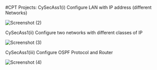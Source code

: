 #CPT Projects:
CySecAss1(i)
  Configure LAN with IP address (different Networks)

![Screenshot (2)](https://github.com/danielbrain2003/Projects/assets/146718471/5cea2c62-b5db-42dd-b9f6-4977c3ad2bc6)

  
CySecAss1(ii)
  Configure two networks with different classes of IP
  
![Screenshot (3)](https://github.com/danielbrain2003/Projects/assets/146718471/7fce2274-27bb-4e8a-8797-602c607d3bfb)
  

CySecAss1(iii)
  Configure OSPF Protocol and Router

![Screenshot (4)](https://github.com/danielbrain2003/Projects/assets/146718471/1dfa77fc-7a64-4d58-bb87-ac1b0be5f598)
  
